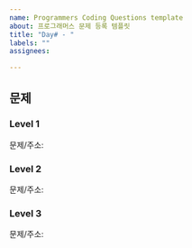 ```yaml
---
name: Programmers Coding Questions template
about: 프로그래머스 문제 등록 템플릿
title: "Day# - "
labels: ""
assignees:

---
```


## 문제 

### Level 1
문제/주소:

### Level 2
문제/주소:

### Level 3
문제/주소:
